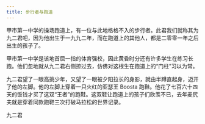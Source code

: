 ```yaml
---
title: 步行者与跑道
---
```


甲市第一中学的操场跑道上，有一位与此地格格不入的步行者。此君我们就称其为九二君吧，因为他出生于一九九二年，而在跑道上的其他人，都是二零零一年之后出生的孩子了。

甲市第一中学是该地首屈一指的体育强校，因此黄昏时分还有许多学生在练习长跑。他们忽地就从九二君右侧掠过去，仿佛对这根生在跑道上的“门柱”习以为常。

九二君望了一眼高挑少年，又望了一眼被夕阳拉长的身影，就由半蹲直起身，迈开了他的左脚。他的左脚上穿着一只火红的亚瑟王 Boosta 跑鞋。他花了七百六十四天的饭钱才买了这双“王者”的跑鞋。这双鞋让跑道上的孩子们欣羡不已，去年麦尻夫就是穿着同款跑鞋三次打破马拉松的世界记录。

九二君